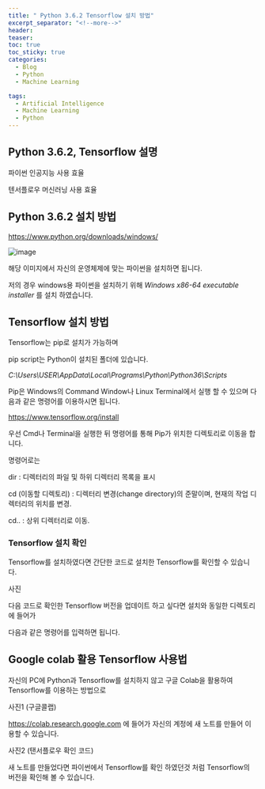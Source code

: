 ```yaml
---
title: " Python 3.6.2 Tensorflow 설치 방법"
excerpt_separator: "<!--more-->"
header:
teaser: 
toc: true
toc_sticky: true
categories:
  - Blog
  - Python
  - Machine Learning

tags:
  - Artificial Intelligence
  - Machine Learning
  - Python
---
```


## Python 3.6.2, Tensorflow 설명

파이썬 인공지능 사용 효율

텐서플로우 머신러닝 사용 효율




## Python 3.6.2 설치 방법  
  
https://www.python.org/downloads/windows/

![image](https://user-images.githubusercontent.com/81428281/131852239-434f1aa5-7328-4585-b441-0b04fc880c7b.png)

해당 이미지에서 자신의 운영체제에 맞는 파이썬을 설치하면 됩니다.

저의 경우 windows용 파이썬을 설치하기 위해 _Windows x86-64 executable installer_ 를 설치 하였습니다.




## Tensorflow 설치 방법
 
Tensorflow는 pip로 설치가 가능하며

pip script는 Python이 설치된 폴더에 있습니다.

_C:\Users\USER\AppData\Local\Programs\Python\Python36\Scripts_

Pip은 Windows의 Command Window나 Linux Terminal에서 실행 할 수 있으며 다음과 같은 명령어를 이용하시면 됩니다.  

https://www.tensorflow.org/install

우선 Cmd나 Terminal을 실행한 뒤 명령어를 통해 Pip가 위치한 디렉토리로 이동을 합니다.

명령어로는 

dir : 디렉터리의 파일 및 하위 디렉터리 목록을 표시

cd (이동할 디렉토리) : 디렉터리 변경(change directory)의 준말이며, 현재의 작업 디렉터리의 위치를 변경. 

cd.. : 상위 디렉터리로 이동.





### Tensorflow 설치 확인  

Tensorflow를 설치하였다면 간단한 코드로 설치한 Tensorflow를 확인할 수 있습니다.

사진

다음 코드로 확인한 Tensorflow 버전을 업데이트 하고 싶다면 설치와 동일한 디렉토리에 들어가


다음과 같은 명령어를 입력하면 됩니다.




## Google colab 활용 Tensorflow 사용법

자신의 PC에 Python과 Tensorflow를 설치하지 않고 구글 Colab을 활용하여 Tensorflow를 이용하는 방법으로

사진1 (구글콜랩)

https://colab.research.google.com 에 들어가 자신의 계정에 새 노트를 만들어 이용할 수 있습니다.

사진2 (탠서플로우 확인 코드)

새 노트를 만들었다면 파이썬에서 Tensorflow를 확인 하였던것 처럼 Tensorflow의 버전을 확인해 볼 수 있습니다.
